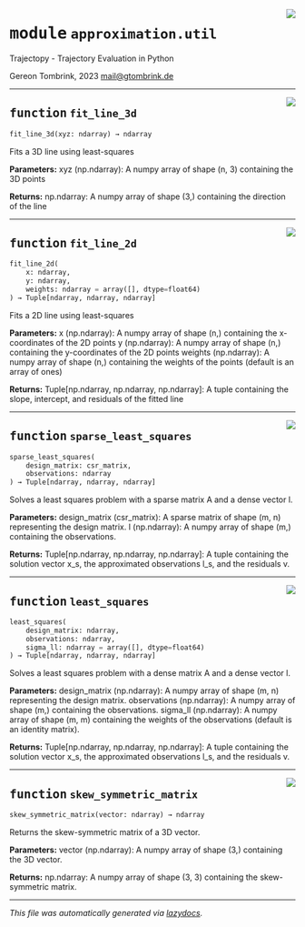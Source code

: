 <!-- markdownlint-disable -->

<a href="..\trajectopy_core\approximation\util.py#L0"><img align="right" style="float:right;" src="https://img.shields.io/badge/-source-cccccc?style=flat-square"></a>

# <kbd>module</kbd> `approximation.util`
Trajectopy - Trajectory Evaluation in Python 

Gereon Tombrink, 2023 mail@gtombrink.de 


---

<a href="..\trajectopy_core\approximation\util.py#L19"><img align="right" style="float:right;" src="https://img.shields.io/badge/-source-cccccc?style=flat-square"></a>

## <kbd>function</kbd> `fit_line_3d`

```python
fit_line_3d(xyz: ndarray) → ndarray
```

Fits a 3D line using least-squares 



**Parameters:**
 xyz (np.ndarray): A numpy array of shape (n, 3) containing the 3D points 



**Returns:**
 np.ndarray: A numpy array of shape (3,) containing the direction of the line 


---

<a href="..\trajectopy_core\approximation\util.py#L33"><img align="right" style="float:right;" src="https://img.shields.io/badge/-source-cccccc?style=flat-square"></a>

## <kbd>function</kbd> `fit_line_2d`

```python
fit_line_2d(
    x: ndarray,
    y: ndarray,
    weights: ndarray = array([], dtype=float64)
) → Tuple[ndarray, ndarray, ndarray]
```

Fits a 2D line using least-squares 



**Parameters:**
 x (np.ndarray): A numpy array of shape (n,) containing the x-coordinates of the 2D points y (np.ndarray): A numpy array of shape (n,) containing the y-coordinates of the 2D points weights (np.ndarray): A numpy array of shape (n,) containing the weights of the points (default is an array of ones) 



**Returns:**
 Tuple[np.ndarray, np.ndarray, np.ndarray]: A tuple containing the slope, intercept, and residuals of the fitted line 


---

<a href="..\trajectopy_core\approximation\util.py#L61"><img align="right" style="float:right;" src="https://img.shields.io/badge/-source-cccccc?style=flat-square"></a>

## <kbd>function</kbd> `sparse_least_squares`

```python
sparse_least_squares(
    design_matrix: csr_matrix,
    observations: ndarray
) → Tuple[ndarray, ndarray, ndarray]
```

Solves a least squares problem with a sparse matrix A and a dense vector l. 



**Parameters:**
 design_matrix (csr_matrix): A sparse matrix of shape (m, n) representing the design matrix. l (np.ndarray): A numpy array of shape (m,) containing the observations. 



**Returns:**
 Tuple[np.ndarray, np.ndarray, np.ndarray]: A tuple containing the solution vector x_s, the approximated observations l_s, and the residuals v. 


---

<a href="..\trajectopy_core\approximation\util.py#L86"><img align="right" style="float:right;" src="https://img.shields.io/badge/-source-cccccc?style=flat-square"></a>

## <kbd>function</kbd> `least_squares`

```python
least_squares(
    design_matrix: ndarray,
    observations: ndarray,
    sigma_ll: ndarray = array([], dtype=float64)
) → Tuple[ndarray, ndarray, ndarray]
```

Solves a least squares problem with a dense matrix A and a dense vector l. 



**Parameters:**
 design_matrix (np.ndarray): A numpy array of shape (m, n) representing the design matrix. observations (np.ndarray): A numpy array of shape (m,) containing the observations. sigma_ll (np.ndarray): A numpy array of shape (m, m) containing the weights of the observations (default is an identity matrix). 



**Returns:**
 Tuple[np.ndarray, np.ndarray, np.ndarray]: A tuple containing the solution vector x_s, the approximated observations l_s, and the residuals v. 


---

<a href="..\trajectopy_core\approximation\util.py#L122"><img align="right" style="float:right;" src="https://img.shields.io/badge/-source-cccccc?style=flat-square"></a>

## <kbd>function</kbd> `skew_symmetric_matrix`

```python
skew_symmetric_matrix(vector: ndarray) → ndarray
```

Returns the skew-symmetric matrix of a 3D vector. 



**Parameters:**
 vector (np.ndarray): A numpy array of shape (3,) containing the 3D vector. 



**Returns:**
 np.ndarray: A numpy array of shape (3, 3) containing the skew-symmetric matrix. 




---

_This file was automatically generated via [lazydocs](https://github.com/ml-tooling/lazydocs)._
